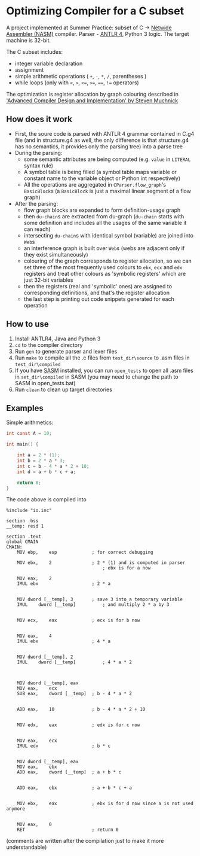 # Optimizing Compiler for a C subset
A project implemented at Summer Practice: subset of C -> [Netwide Assembler (NASM)](https://www.nasm.us/) compiler. Parser - [ANTLR 4](https://www.antlr.org/), Python 3 logic. The target machine is 32-bit.

The C subset includes:
* integer variable declaration
* assignment
* simple arithmetic operations ( `+`, `-`, `*`, `/`, parentheses )
* while loops (only with `<`, `>`, `<=`, `>=`, `==`, `!=` operators)

The optimization is register allocation by graph colouring described in ['Advanced Compiler Design and Implementation' by Steven Muchnick](https://books.google.ru/books/about/Advanced_Compiler_Design_Implementation.html?id=Pq7pHwG1_OkC&redir_esc=y)

## How does it work
* First, the soure code is parsed with ANTLR 4 grammar contained in C.g4 file (and in structure.g4 as well, the only difference is that structure.g4 has no semantics, it provides only the parsing tree) into a parse tree
* During the parsing: 
  * some semantic attributes are being computed (e.g. `value` in `LITERAL` syntax rule)
  * A symbol table is being filled (a symbol table maps variable or constant name to the variable object or Python int respectively)
  * All the operations are aggregated in `CParser.flow_graph`'s `BasicBlock`s (a `BasicBlock` is just a maximal linear segment of a flow graph)
* After the parsing:
  * flow graph blocks are expanded to form definition-usage graph
  * then `du-chain`s are extracted from du-graph (`du-chain` starts with some definition and includes all the usages of the same variable it can reach)
  * intersecting `du-chain`s with identical symbol (variable) are joined into `Web`s
  * an interference graph is built over `Web`s (webs are adjacent only if they exist simultaneously)
  * colouring of the graph corresponds to register allocation, so we can set three of the most frequently used colours to  `ebx`, `ecx` and `edx` registers and treat other colours as 'symbolic registers' which are just 32-bit variables
  * then the registers (real and 'symbolic' ones) are assigned to corresponding definitions, and that's the register allocation
  * the last step is printing out code snippets generated for each operation

## How to use
1. Install ANTLR4, Java and Python 3
2. `cd` to the compiler directory
3. Run `gen` to generate parser and lexer files
4. Run `make` to compile all the .c files from `test_dir\source` to .asm files in  `test_dir\compiled`
5. If you have [SASM](https://dman95.github.io/SASM/english.html) installed, you can run `open_tests` to open all .asm files in `set_dir\compiled` in SASM (you may need to change the path to SASM in open_tests.bat)
6. Run `clean` to clean up target directories

## Examples
Simple arithmetics:
```C
int const A = 10;

int main() {

    int a = 2 * (1);
    int b = 2 * a * 3;
    int c = b - 4 * a * 2 + 10;
    int d = a + b * c + a;

    return 0;
}
```
The code above is compiled into
```
%include "io.inc"

section .bss
__temp: resd 1

section .text
global CMAIN
CMAIN:
	MOV ebp,	esp             ; for correct debugging

	MOV ebx,	2               ; 2 * (1) and is computed in parser
                            		; ebx is for a now

	MOV eax,	2
	IMUL ebx                  	; 2 * a


	MOV dword [__temp], 3     	; save 3 into a temporary variable
	IMUL 	dword [__temp]      	; and multiply 2 * a by 3


	MOV ecx,	eax             ; ecx is for b now


	MOV eax,	4
	IMUL ebx                  	; 4 * a


	MOV dword [__temp], 2 
	IMUL 	dword [__temp]      	; 4 * a * 2



	MOV dword [__temp], eax
	MOV eax,	ecx
	SUB eax,	dword [__temp]  ; b - 4 * a * 2


	ADD eax,	10              ; b - 4 * a * 2 + 10


	MOV edx,	eax             ; edx is for c now


	MOV eax,	ecx
	IMUL edx                  	; b * c


	MOV dword [__temp], eax
	MOV eax,	ebx
	ADD eax,	dword [__temp]  ; a + b * c


	ADD eax,	ebx             ; a + b * c + a


	MOV ebx,	eax             ; ebx is for d now since a is not used anymore


	MOV eax,	0
	RET                       	; return 0
```

(comments are written after the compilation just to make it more understandable)
